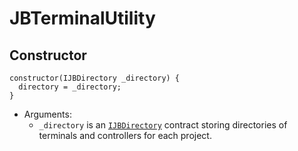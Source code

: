 # JBTerminalUtility



## Constructor

```solidity
constructor(IJBDirectory _directory) {
  directory = _directory;
}
```

* Arguments:
  * `_directory` is an [`IJBDirectory`](../../interfaces/ijbdirectory.md) contract storing directories of terminals and controllers for each project.
